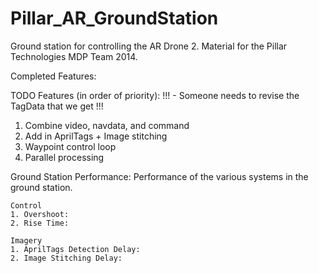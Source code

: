 Pillar_AR_GroundStation
=======================

Ground station for controlling the AR Drone 2. 
Material for the Pillar Technologies MDP Team 2014.

Completed Features:


TODO Features (in order of priority):
!!! - Someone needs to revise the TagData that we get !!!
1. Combine video, navdata, and command 
2. Add in AprilTags + Image stitching
3. Waypoint control loop
4. Parallel processing 

Ground Station Performance:
Performance of the various systems in the ground station.

	Control
	1. Overshoot:
	2. Rise Time:

	Imagery
	1. AprilTags Detection Delay:
	2. Image Stitching Delay:
